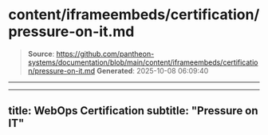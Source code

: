 # content/iframeembeds/certification/pressure-on-it.md

> **Source**: https://github.com/pantheon-systems/documentation/blob/main/content/iframeembeds/certification/pressure-on-it.md
> **Generated**: 2025-10-08 06:09:40

---

---
title: WebOps Certification
subtitle: "Pressure on IT"
---

<Partial file="certification-guide/pressure-on-it.md" />
